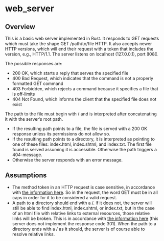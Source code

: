 # web_server

## Overview

This is a basic web server implemented in Rust. It responds to GET requests which must
take the shape GET /path/to/file HTTP.  It also accepts newer HTTP versions, which will 
end their request with a token that includes the version, e.g., HTTP/1.1. The server 
listens on localhost (127.0.0.1), port 8080.

The possible responses are:
* 200 OK, which starts a reply that serves the specified file
* 400 Bad Request, which indicates that the command is not a properly formatted GET command
* 403 Forbidden, which rejects a command because it specifies a file that is off-limits
* 404 Not Found, which informs the client that the specified file does not exist

The path to the file must begin with / and is interpreted after concatenating it with 
the server’s root path.
* If the resulting path points to a file, the file is served with a 200 OK response 
unless its permissions do not allow so.
* If the resulting path points to a directory, it is interpreted as pointing to one of 
these files: index.html, index.shtml, and index.txt. The first file found is served 
assuming it is accessible. Otherwise the path triggers a 404-message.
* Otherwise the server responds with an error message.

## Assumptions
* The method token in an HTTP request is case sensitive, in accordance with 
[the information here](https://www.w3.org/Protocols/rfc2616/rfc2616-sec5.html#sec5.1.1). 
So in the request, the word GET must be in all caps in order for it to be considered a 
valid request.
* A path to a directory should end with a /. If it does not, the server will still be 
able to find index.html, index.shtml, or index.txt, but in the case of an html file with 
relative links to external resources, those relative links will be broken. This is in 
accordance with [the information here](http://serverfault.com/questions/587002/apache2-301-redirect-when-missing-at-the-end-of-directory-in-the-url) 
(this server does not implement the response code 301). When the path to a directory 
ends with a / as it should, the server is of course able to resolve relative links. 
